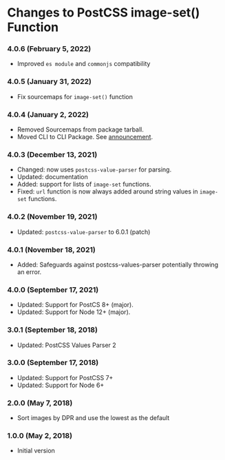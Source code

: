 # Changes to PostCSS image-set() Function

### 4.0.6 (February 5, 2022)

- Improved `es module` and `commonjs` compatibility

### 4.0.5 (January 31, 2022)

- Fix sourcemaps for `image-set()` function

### 4.0.4 (January 2, 2022)

- Removed Sourcemaps from package tarball.
- Moved CLI to CLI Package. See [announcement](https://github.com/csstools/postcss-plugins/discussions/121).

### 4.0.3 (December 13, 2021)

- Changed: now uses `postcss-value-parser` for parsing.
- Updated: documentation
- Added: support for lists of `image-set` functions.
- Fixed: `url` function is now always added around string values in `image-set` functions.

### 4.0.2 (November 19, 2021)

- Updated: `postcss-value-parser` to 6.0.1 (patch)

### 4.0.1 (November 18, 2021)

- Added: Safeguards against postcss-values-parser potentially throwing an error.

### 4.0.0 (September 17, 2021)

- Updated: Support for PostCS 8+ (major).
- Updated: Support for Node 12+ (major).

### 3.0.1 (September 18, 2018)

- Updated: PostCSS Values Parser 2

### 3.0.0 (September 17, 2018)

- Updated: Support for PostCSS 7+
- Updated: Support for Node 6+

### 2.0.0 (May 7, 2018)

- Sort images by DPR and use the lowest as the default

### 1.0.0 (May 2, 2018)

- Initial version
